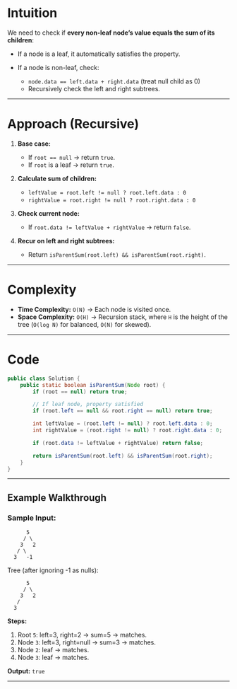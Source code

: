 # Intuition

We need to check if **every non-leaf node’s value equals the sum of its children**:

* If a node is a leaf, it automatically satisfies the property.
* If a node is non-leaf, check:

  * `node.data == left.data + right.data` (treat null child as 0)
  * Recursively check the left and right subtrees.

---

# Approach (Recursive)

1. **Base case:**

   * If `root == null` → return `true`.
   * If `root` is a leaf → return `true`.
2. **Calculate sum of children:**

   * `leftValue = root.left != null ? root.left.data : 0`
   * `rightValue = root.right != null ? root.right.data : 0`
3. **Check current node:**

   * If `root.data != leftValue + rightValue` → return `false`.
4. **Recur on left and right subtrees:**

   * Return `isParentSum(root.left) && isParentSum(root.right)`.

---

# Complexity

* **Time Complexity:** `O(N)` → Each node is visited once.
* **Space Complexity:** `O(H)` → Recursion stack, where `H` is the height of the tree (`O(log N)` for balanced, `O(N)` for skewed).

---

# Code

```java
public class Solution {
    public static boolean isParentSum(Node root) {
        if (root == null) return true;

        // If leaf node, property satisfied
        if (root.left == null && root.right == null) return true;

        int leftValue = (root.left != null) ? root.left.data : 0;
        int rightValue = (root.right != null) ? root.right.data : 0;

        if (root.data != leftValue + rightValue) return false;

        return isParentSum(root.left) && isParentSum(root.right);
    }
}
```

---

## Example Walkthrough

### Sample Input:

```
      5
     / \
    3   2
   / \
  3   -1
```

Tree (after ignoring -1 as nulls):

```
      5
     / \
    3   2
   /
  3
```

**Steps:**

1. Root `5`: left=3, right=2 → sum=5 → matches.
2. Node `3`: left=3, right=null → sum=3 → matches.
3. Node `2`: leaf → matches.
4. Node `3`: leaf → matches.

**Output:** `true`

---
